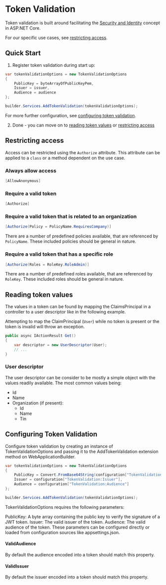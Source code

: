 # Token Validation

Token validation is built around facilitating the [Security and Identity](https://learn.microsoft.com/en-us/aspnet/core/security/authorization/introduction?view=aspnetcore-7.0) concept in ASP.NET Core.

For our specific use cases, see [restricting access](#restricting-access).

## Quick Start

1. Register token validation during start up:

```csharp
var tokenValidationOptions = new TokenValidationOptions
{
    PublicKey = byteArrayOfPublicKeyPem,
    Issuer = issuer,
    Audience = audience
};

builder.Services.AddTokenValidation(tokenValidationOptions);

```

For more further configuration, see [configuring token validation](#configuring-token-validation).

2. Done - you can move on to [reading token values](#reading-token-values) or [restricting access](#restricting-access)

## Restricting access

Access can be restricted using the `Authorize` attribute. This attribute can be applied to a `class` or a method dependent on the use case.

### Always allow access
```csharp
[AllowAnonymous]
```

### Require a valid token
```csharp
[Authorize]
```

### Require a valid token that is related to an organization
```csharp
[Authorize(Policy = PolicyName.RequiresCompany)]
```

There are a number of predefined policies available, that are referenced by `PolicyName`. These included policies should be general in nature.

### Require a valid token that has a specific role
```csharp
[Authorize(Roles = RoleKey.RoleAdmin)]
```

There are a number of predefined roles available, that are referenced by `RoleKey`. These included roles should be general in nature.

## Reading token values

The values in a token can be found by mapping the ClaimsPrincipal in a controller to a user descriptor like in the following example.

Attempting to map the ClaimPrincipal (`User`) while no token is present or the token is invalid will throw an exception.

```csharp
public async IActionResult Get()
{
    var descriptor = new UserDescriptor(User);
    // ...
}
```

### User descriptor

The user descriptor can be consider to be mostly a simple object with the values readily available. The most common values being:

 - Id
 - Name
 - Organization (if present):
    - Id
    - Name
    - Tin

## Configuring Token Validation

Configure token validation by creating an instance of TokenValidationOptions and passing it to the AddTokenValidation extension method on WebApplicationBuilder.
```csharp
var tokenValidationOptions = new TokenValidationOptions
{
    PublicKey = Convert.FromBase64String(configuration["TokenValidation:PublicKey"]), // Convert from Base64 string to byte array
    Issuer = configuration["TokenValidation:Issuer"],
    Audience = configuration["TokenValidation:Audience"]
};

builder.Services.AddTokenValidation(tokenValidationOptions);
```

TokenValidationOptions requires the following parameters:

PublicKey: A byte array containing the public key to verify the signature of a JWT token.
Issuer: The valid issuer of the token.
Audience: The valid audience of the token.
These parameters can be configured directly or loaded from configuration sources like appsettings.json.

#### ValidAudience
By default the audience encoded into a token should match this property.

#### ValidIssuer
By default the issuer encoded into a token should match this property.

